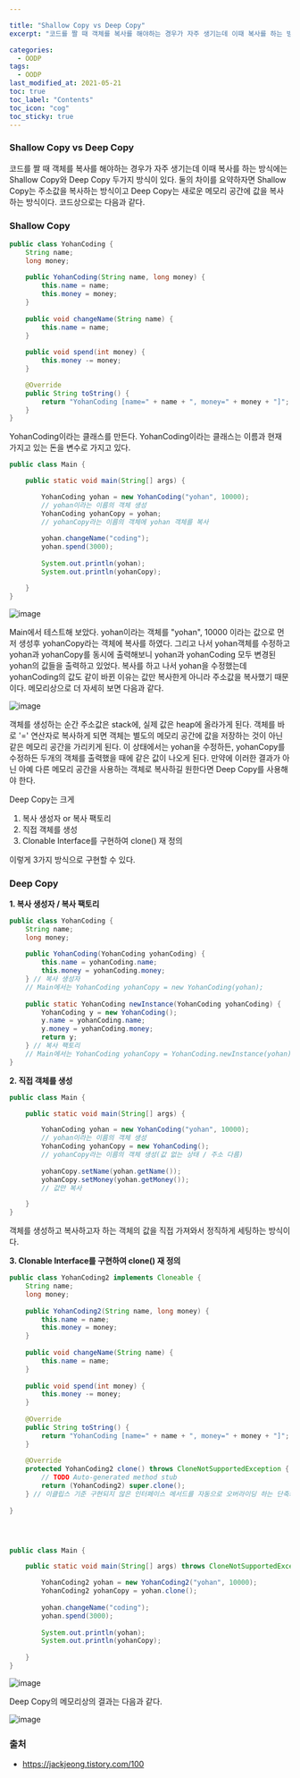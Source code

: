 ```yaml
---

title: "Shallow Copy vs Deep Copy"
excerpt: "코드를 짤 때 객체를 복사를 해야하는 경우가 자주 생기는데 이때 복사를 하는 방식에는 Shallow Copy와 Deep Copy 두가지 방식이 있다." 

categories:
  - OODP
tags:
  - OODP
last_modified_at: 2021-05-21 
toc: true
toc_label: "Contents"
toc_icon: "cog"
toc_sticky: true
---
```


### Shallow Copy vs Deep Copy

코드를 짤 때 객체를 복사를 해야하는 경우가 자주 생기는데 이때 복사를 하는 방식에는 Shallow Copy와 Deep Copy 두가지 방식이 있다. 둘의 차이를 요약하자면 Shallow Copy는 주소값을 복사하는 방식이고 Deep Copy는 새로운 메모리 공간에 값을 복사하는 방식이다. 코드상으로는 다음과 같다. 



### Shallow Copy

```java
public class YohanCoding {
	String name;
	long money;
	
	public YohanCoding(String name, long money) {
		this.name = name;
		this.money = money;
	}
	
	public void changeName(String name) {
		this.name = name;
	}
	
	public void spend(int money) {
		this.money -= money;
	}

	@Override
	public String toString() {
		return "YohanCoding [name=" + name + ", money=" + money + "]";
	}
}
```

YohanCoding이라는 클래스를 만든다.  YohanCoding이라는 클래스는 이름과 현재 가지고 있는 돈을 변수로 가지고 있다. 

```java
public class Main {

	public static void main(String[] args) {

		YohanCoding yohan = new YohanCoding("yohan", 10000); 
		// yohan이라는 이름의 객체 생성
		YohanCoding yohanCopy = yohan; 
		// yohanCopy라는 이름의 객체에 yohan 객체를 복사
		
		yohan.changeName("coding");
		yohan.spend(3000);
		
		System.out.println(yohan);
		System.out.println(yohanCopy);

	}
}

```

![image](https://user-images.githubusercontent.com/54565079/119037265-b846cc00-b9ec-11eb-8ae1-09c851311682.png)

Main에서 테스트해 보았다. yohan이라는 객체를 "yohan", 10000 이라는 값으로 먼저 생성후 yohanCopy라는 객체에 복사를 하였다. 그리고 나서 yohan객체를 수정하고 yohan과 yohanCopy를 동시에 출력해보니 yohan과 yohanCoding 모두 변경된 yohan의 값들을 출력하고 있었다. 복사를 하고 나서 yohan을 수정했는데 yohanCoding의 값도 같이 바뀐 이유는 값만 복사한게 아니라 주소값을 복사했기 때문이다. 메모리상으로 더 자세히 보면 다음과 같다. 

![image](https://user-images.githubusercontent.com/54565079/119039153-e3cab600-b9ee-11eb-90d5-0776091a94c0.png)

객체를 생성하는 순간 주소값은 stack에, 실제 값은 heap에 올라가게 된다. 객체를 바로 '=' 연산자로 복사하게 되면 객체는 별도의 메모리 공간에 값을 저장하는 것이 아닌 같은 메모리 공간을 가리키게 된다. 이 상태에서는 yohan을 수정하든, yohanCopy를 수정하든 두개의 객체를 출력했을 때에 같은 값이 나오게 된다. 만약에 이러한 결과가 아닌 아예 다른 메모리 공간을 사용하는 객체로 복사하길 원한다면 Deep Copy를 사용해야 한다. 

Deep Copy는 크게

1. 복사 생성자 or 복사 팩토리
2. 직접 객체를 생성
3. Clonable Interface를 구현하여 clone() 재 정의

이렇게 3가지 방식으로 구현할 수 있다. 



### Deep Copy

**1. 복사 생성자 / 복사 팩토리**

```java
public class YohanCoding {
	String name;
	long money;
	
	public YohanCoding(YohanCoding yohanCoding) {
        this.name = yohanCoding.name;        
        this.money = yohanCoding.money;
    } // 복사 생성자
    // Main에서는 YohanCoding yohanCopy = new YohanCoding(yohan);
    
    public static YohanCoding newInstance(YohanCoding yohanCoding) {
        YohanCoding y = new YohanCoding();
        y.name = yohanCoding.name;
        y.money = yohanCoding.money;
        return y;
    } // 복사 팩토리
    // Main에서는 YohanCoding yohanCopy = YohanCoding.newInstance(yohan);
}
```



**2. 직접 객체를 생성**

```java
public class Main {

	public static void main(String[] args) {

		YohanCoding yohan = new YohanCoding("yohan", 10000); 
		// yohan이라는 이름의 객체 생성
		YohanCoding yohanCopy = new YohanCoding(); 
		// yohanCopy라는 이름의 객체 생성(값 없는 상태 / 주소 다름)
		
		yohanCopy.setName(yohan.getName());
        yohanCopy.setMoney(yohan.getMoney());
        // 값만 복사

	}
}
```

객체를 생성하고 복사하고자 하는 객체의 값을 직접 가져와서 정직하게 세팅하는 방식이다.



**3. Clonable Interface를 구현하여 clone() 재 정의**

```java
public class YohanCoding2 implements Cloneable {
	String name;
	long money;
	
	public YohanCoding2(String name, long money) {
		this.name = name;
		this.money = money;
	}
	
	public void changeName(String name) {
		this.name = name;
	}
	
	public void spend(int money) {
		this.money -= money;
	}
	
	@Override
	public String toString() {
		return "YohanCoding [name=" + name + ", money=" + money + "]";
	}
	
	@Override
	protected YohanCoding2 clone() throws CloneNotSupportedException {
		// TODO Auto-generated method stub
		return (YohanCoding2) super.clone();
	} // 이클립스 기준 구현되지 않은 인터페이스 메서드를 자동으로 오버라이딩 하는 단축키는 alt + shift + s이다
	
}




public class Main {

	public static void main(String[] args) throws CloneNotSupportedException {

		YohanCoding2 yohan = new YohanCoding2("yohan", 10000);
		YohanCoding2 yohanCopy = yohan.clone();
		
		yohan.changeName("coding");
		yohan.spend(3000);
		
		System.out.println(yohan);
		System.out.println(yohanCopy);
		
	}
}

```

![image](https://user-images.githubusercontent.com/54565079/119042479-dca5a700-b9f2-11eb-9009-93f367d2e5ae.png)



Deep Copy의 메모리상의 결과는 다음과 같다.

![image](https://user-images.githubusercontent.com/54565079/119043154-b5030e80-b9f3-11eb-96ec-59cfd8dbb8d1.png)





### 출처

- <https://jackjeong.tistory.com/100>















